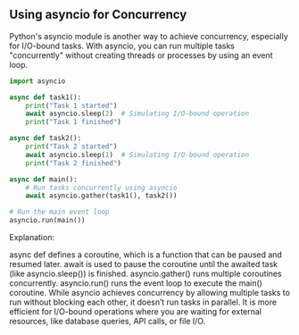 ## Using asyncio for Concurrency

Python's asyncio module is another way to achieve concurrency, especially for I/O-bound tasks. With asyncio, you can run multiple tasks "concurrently" without creating threads or processes by using an event loop.


```python
import asyncio

async def task1():
    print("Task 1 started")
    await asyncio.sleep(2)  # Simulating I/O-bound operation
    print("Task 1 finished")

async def task2():
    print("Task 2 started")
    await asyncio.sleep(1)  # Simulating I/O-bound operation
    print("Task 2 finished")

async def main():
    # Run tasks concurrently using asyncio
    await asyncio.gather(task1(), task2())

# Run the main event loop
asyncio.run(main())
```

Explanation:

async def defines a coroutine, which is a function that can be paused and resumed later.
await is used to pause the coroutine until the awaited task (like asyncio.sleep()) is finished.
asyncio.gather() runs multiple coroutines concurrently.
asyncio.run() runs the event loop to execute the main() coroutine.
While asyncio achieves concurrency by allowing multiple tasks to run without blocking each other, it doesn’t run tasks in parallel. It is more efficient for I/O-bound operations where you are waiting for external resources, like database queries, API calls, or file I/O.

